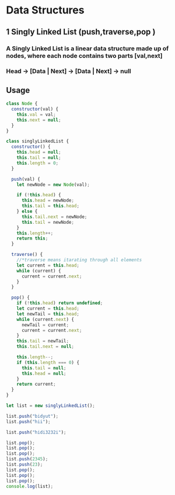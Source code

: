 # Data Structures

## 1 Singly Linked List (push,traverse,pop )

### A Singly Linked List is a linear data structure made up of nodes, where each node contains two parts [val,next]
 ### Head -> [Data | Next] -> [Data | Next] -> null

## Usage

```js
class Node {
  constructor(val) {
    this.val = val;
    this.next = null;
  }
}

class singlyLinkedList {
  constructor() {
    this.head = null;
    this.tail = null;
    this.length = 0;
  }

  push(val) {
    let newNode = new Node(val);

    if (!this.head) {
      this.head = newNode;
      this.tail = this.head;
    } else {
      this.tail.next = newNode;
      this.tail = newNode;
    }
    this.length++;
    return this;
  }

  traverse() {
    //*traverse means itarating through all elements
    let current = this.head;
    while (current) {
      current = current.next;
    }
  }

  pop() {
    if (!this.head) return undefined;
    let current = this.head;
    let newTail = this.head;
    while (current.next) {
      newTail = current;
      current = current.next;
    }
    this.tail = newTail;
    this.tail.next = null;

    this.length--;
    if (this.length === 0) {
      this.tail = null;
      this.head = null;
    }
    return current;
  }
}

let list = new singlyLinkedList();

list.push("bidyut");
list.push("hii");

list.push("hidi3232i");

list.pop();
list.pop();
list.pop();
list.push(2345);
list.push(23);
list.pop();
list.pop();
list.pop();
console.log(list);
```
